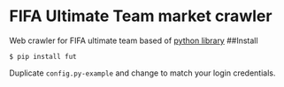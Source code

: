 # FIFA Ultimate Team market crawler
Web crawler for FIFA ultimate team based of [python library](https://github.com/oczkers/fut)
##Install
```
$ pip install fut
```
Duplicate `config.py-example` and change to match your login credentials.
